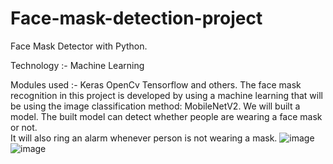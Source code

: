 # Face-mask-detection-project
Face Mask Detector with Python. 

Technology :- Machine Learning

Modules used :- Keras
                OpenCv
                Tensorflow
                and others.
The face mask recognition in this project is developed by using a machine learning that will be using the image classification method: MobileNetV2.
We will built a model. 
The built model can detect whether people are wearing a face mask or not. \
It will also ring an alarm whenever person is not wearing a mask.
![image](https://user-images.githubusercontent.com/84526947/143678384-da55e59e-9659-465f-ab31-08c144759b5f.png)
![image](https://user-images.githubusercontent.com/84526947/143678392-e9e89334-2763-49d6-93b4-9137384912b6.png)


